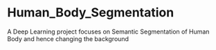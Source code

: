 # Human_Body_Segmentation
A Deep Learning project focuses on Semantic Segmentation of Human Body and hence changing the background
